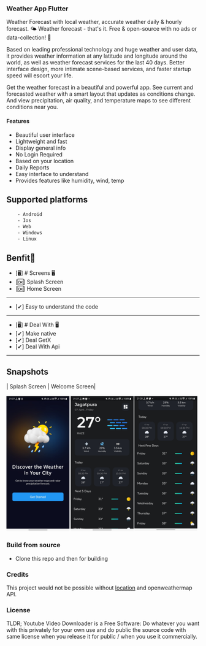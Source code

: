 ### Weather App Flutter
<p>Weather Forecast with local weather, accurate weather daily & hourly forecast.
🌤 Weather forecast - that's it.
Free & open-source with no ads or data-collection! 💚
</p>
<p>Based on leading professional technology and huge weather and user data, it provides weather information at any latitude and longitude around the world, as well as weather forecast services for the last 40 days. Better interface design, more intimate scene-based services, and faster startup speed will escort your life.</p>

<p>Get the weather forecast in a beautiful and powerful app. See current and forecasted weather with a smart layout that updates as conditions change. And view precipitation, air quality, and temperature maps to see different conditions near you.</p>

<h4>Features</h4>
<ul>
    <li>Beautiful user interface</li>
    <li>Lightweight and fast</li>
    <li>Display general info</li>
    <li>No Login Required</li>
    <li>Based on your location</li>
    <li>Daily Reports</li>
    <li>Easy interface to understand</li>
    <li>Provides features like humidity, wind, temp</li>
</ul>

## Supported platforms
        - Android 
        - Ios
        - Web 
        - Windows 
        - Linux

## Benfit👻
- [🖥] # Screens 🖥
- [🆗] Splash Screen
- [🆗] Home Screen

------------------------------------
- [✔] Easy to understand the code
------------------------------------
- [🖥] # Deal With 🖥
- [✔] Make native
- [✔] Deal GetX
- [✔] Deal With Api

------------------------------

## Snapshots

| Splash Screen | Welcome Screen| <br><br>
<img src="https://github.com/ravitaak/weather_app/blob/master/assets/example.jpg" width="500">


### Build from source

- Clone this repo and then for building

### Credits

This project would not be possible without [location](https://pub.dev/packages/location) and openweathermap API.

### License

TLDR;
Youtube Video Downloader is a Free Software: Do whatever you want with this privately for your own use and do public the source code with same license when you release it for public / when you use it commercially.